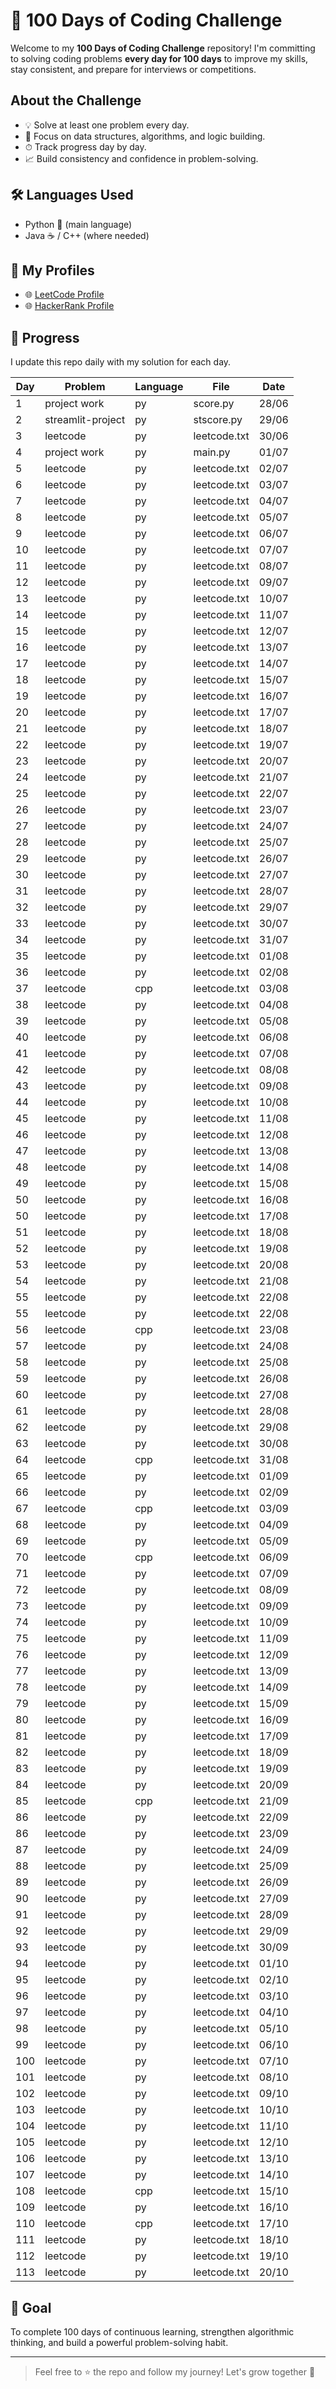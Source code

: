 # 💯 100 Days of Coding Challenge

Welcome to my **100 Days of Coding Challenge** repository! 
I'm committing to solving coding problems **every day for 100 days** to improve my skills, stay consistent, and prepare for interviews or competitions.

##  About the Challenge

- 💡 Solve at least one problem every day.
- 🧠 Focus on data structures, algorithms, and logic building.
- ⏱ Track progress day by day.
- 📈 Build consistency and confidence in problem-solving.

## 🛠 Languages Used

- Python 🐍 (main language)
- Java ☕ / C++  (where needed)


## 🔗 My Profiles

- 🌐 [LeetCode Profile](https://leetcode.com/u/MOHAMMED_SHAJITH/)
- 🌐 [HackerRank Profile](https://www.hackerrank.com/profile/MOHAMMED_SHAJITH)

## 📅 Progress

I update this repo daily with my solution for each day.

| Day |        Problem    | Language   |  File        | Date |
|-----|-------------------|----------  |--------------|------|
| 1   |      project work |   py       | score.py     | 28/06|
| 2   |  streamlit-project|   py       | stscore.py   | 29/06|
| 3   |     leetcode      |   py       | leetcode.txt | 30/06|
| 4   |    project work   |   py       | main.py      | 01/07|
| 5   |     leetcode      |   py       | leetcode.txt | 02/07|
| 6   |     leetcode      |   py       | leetcode.txt | 03/07|
| 7   |     leetcode      |   py       | leetcode.txt | 04/07|
| 8   |     leetcode      |   py       | leetcode.txt | 05/07|
| 9   |     leetcode      |   py       | leetcode.txt | 06/07|
| 10  |     leetcode      |   py       | leetcode.txt | 07/07|
| 11  |     leetcode      |   py       | leetcode.txt | 08/07|
| 12  |     leetcode      |   py       | leetcode.txt | 09/07|
| 13  |     leetcode      |   py       | leetcode.txt | 10/07|
| 14  |     leetcode      |   py       | leetcode.txt | 11/07|
| 15  |     leetcode      |   py       | leetcode.txt | 12/07|
| 16  |     leetcode      |   py       | leetcode.txt | 13/07|
| 17  |     leetcode      |   py       | leetcode.txt | 14/07|
| 18  |     leetcode      |   py       | leetcode.txt | 15/07|
| 19  |     leetcode      |   py       | leetcode.txt | 16/07|
| 20  |     leetcode      |   py       | leetcode.txt | 17/07|
| 21  |     leetcode      |   py       | leetcode.txt | 18/07|
| 22  |     leetcode      |   py       | leetcode.txt | 19/07|
| 23  |     leetcode      |   py       | leetcode.txt | 20/07|
| 24  |     leetcode      |   py       | leetcode.txt | 21/07|
| 25  |     leetcode      |   py       | leetcode.txt | 22/07|
| 26  |     leetcode      |   py       | leetcode.txt | 23/07|
| 27  |     leetcode      |   py       | leetcode.txt | 24/07|
| 28  |     leetcode      |   py       | leetcode.txt | 25/07|
| 29  |     leetcode      |   py       | leetcode.txt | 26/07|
| 30  |     leetcode      |   py       | leetcode.txt | 27/07|
| 31  |     leetcode      |   py       | leetcode.txt | 28/07|
| 32  |     leetcode      |   py       | leetcode.txt | 29/07|
| 33  |     leetcode      |   py       | leetcode.txt | 30/07|
| 34  |     leetcode      |   py       | leetcode.txt | 31/07|
| 35  |     leetcode      |   py       | leetcode.txt | 01/08|
| 36  |     leetcode      |   py       | leetcode.txt | 02/08|
| 37  |     leetcode      |   cpp      | leetcode.txt | 03/08|
| 38  |     leetcode      |   py       | leetcode.txt | 04/08|
| 39  |     leetcode      |   py       | leetcode.txt | 05/08|
| 40  |     leetcode      |   py       | leetcode.txt | 06/08|
| 41  |     leetcode      |   py       | leetcode.txt | 07/08|
| 42  |     leetcode      |   py       | leetcode.txt | 08/08|
| 43  |     leetcode      |   py       | leetcode.txt | 09/08|
| 44  |     leetcode      |   py       | leetcode.txt | 10/08|
| 45  |     leetcode      |   py       | leetcode.txt | 11/08|
| 46  |     leetcode      |   py       | leetcode.txt | 12/08|
| 47  |     leetcode      |   py       | leetcode.txt | 13/08|
| 48  |     leetcode      |   py       | leetcode.txt | 14/08|
| 49  |     leetcode      |   py       | leetcode.txt | 15/08|
| 50  |     leetcode      |   py       | leetcode.txt | 16/08|
| 50  |     leetcode      |   py       | leetcode.txt | 17/08|
| 51  |     leetcode      |   py       | leetcode.txt | 18/08|
| 52  |     leetcode      |   py       | leetcode.txt | 19/08|
| 53  |     leetcode      |   py       | leetcode.txt | 20/08|
| 54  |     leetcode      |   py       | leetcode.txt | 21/08|
| 55  |     leetcode      |   py       | leetcode.txt | 22/08|
| 55  |     leetcode      |   py       | leetcode.txt | 22/08|
| 56  |     leetcode      |   cpp      | leetcode.txt | 23/08|
| 57  |     leetcode      |   py       | leetcode.txt | 24/08|
| 58  |     leetcode      |   py       | leetcode.txt | 25/08|
| 59  |     leetcode      |   py       | leetcode.txt | 26/08|
| 60  |     leetcode      |   py       | leetcode.txt | 27/08|
| 61  |     leetcode      |   py       | leetcode.txt | 28/08|
| 62  |     leetcode      |   py       | leetcode.txt | 29/08|
| 63  |     leetcode      |   py       | leetcode.txt | 30/08|
| 64  |     leetcode      |   cpp      | leetcode.txt | 31/08|
| 65  |     leetcode      |   py       | leetcode.txt | 01/09|
| 66  |     leetcode      |   py       | leetcode.txt | 02/09|
| 67  |     leetcode      |   cpp      | leetcode.txt | 03/09|
| 68  |     leetcode      |   py       | leetcode.txt | 04/09|
| 69  |     leetcode      |   py       | leetcode.txt | 05/09|
| 70  |     leetcode      |   cpp      | leetcode.txt | 06/09|
| 71  |     leetcode      |   py       | leetcode.txt | 07/09|
| 72  |     leetcode      |   py       | leetcode.txt | 08/09|
| 73  |     leetcode      |   py       | leetcode.txt | 09/09|
| 74  |     leetcode      |   py       | leetcode.txt | 10/09|
| 75  |     leetcode      |   py       | leetcode.txt | 11/09|
| 76  |     leetcode      |   py       | leetcode.txt | 12/09|
| 77  |     leetcode      |   py       | leetcode.txt | 13/09|
| 78  |     leetcode      |   py       | leetcode.txt | 14/09|
| 79  |     leetcode      |   py       | leetcode.txt | 15/09|
| 80  |     leetcode      |   py       | leetcode.txt | 16/09|
| 81  |     leetcode      |   py       | leetcode.txt | 17/09|
| 82  |     leetcode      |   py       | leetcode.txt | 18/09|
| 83  |     leetcode      |   py       | leetcode.txt | 19/09|
| 84  |     leetcode      |   py       | leetcode.txt | 20/09|
| 85  |     leetcode      |   cpp      | leetcode.txt | 21/09|
| 86  |     leetcode      |   py       | leetcode.txt | 22/09|
| 86  |     leetcode      |   py       | leetcode.txt | 23/09|
| 87  |     leetcode      |   py       | leetcode.txt | 24/09|
| 88  |     leetcode      |   py       | leetcode.txt | 25/09|
| 89  |     leetcode      |   py       | leetcode.txt | 26/09|
| 90  |     leetcode      |   py       | leetcode.txt | 27/09|
| 91  |     leetcode      |   py       | leetcode.txt | 28/09|
| 92  |     leetcode      |   py       | leetcode.txt | 29/09|
| 93  |     leetcode      |   py       | leetcode.txt | 30/09|
| 94  |     leetcode      |   py       | leetcode.txt | 01/10|
| 95  |     leetcode      |   py       | leetcode.txt | 02/10|
| 96  |     leetcode      |   py       | leetcode.txt | 03/10|
| 97  |     leetcode      |   py       | leetcode.txt | 04/10|
| 98  |     leetcode      |   py       | leetcode.txt | 05/10|
| 99  |     leetcode      |   py       | leetcode.txt | 06/10|
| 100 |     leetcode      |   py       | leetcode.txt | 07/10|
| 101 |     leetcode      |   py       | leetcode.txt | 08/10|
| 102 |     leetcode      |   py       | leetcode.txt | 09/10|
| 103 |     leetcode      |   py       | leetcode.txt | 10/10|
| 104 |     leetcode      |   py       | leetcode.txt | 11/10|
| 105 |     leetcode      |   py       | leetcode.txt | 12/10|
| 106 |     leetcode      |   py       | leetcode.txt | 13/10|
| 107 |     leetcode      |   py       | leetcode.txt | 14/10|
| 108 |     leetcode      |   cpp      | leetcode.txt | 15/10|
| 109 |     leetcode      |   py       | leetcode.txt | 16/10|
| 110 |     leetcode      |   cpp      | leetcode.txt | 17/10|
| 111 |     leetcode      |   py       | leetcode.txt | 18/10|
| 112 |     leetcode      |   py       | leetcode.txt | 19/10|
| 113 |     leetcode      |   py       | leetcode.txt | 20/10|

## 🏁 Goal

To complete 100 days of continuous learning, strengthen algorithmic thinking, and build a powerful problem-solving habit.

---

> Feel free to ⭐ the repo and follow my journey! Let's grow together 💪
















